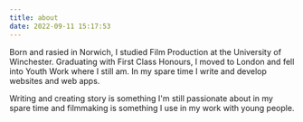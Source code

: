 ```yaml
---
title: about
date: 2022-09-11 15:17:53
---
```


Born and rasied in Norwich, I studied Film Production at the University of Winchester.
Graduating with First Class Honours, I moved to London and fell into Youth Work where I still am.
In my spare time I write and develop websites and web apps.

Writing and creating story is something I'm still passionate about in my spare time and filmmaking is something I use in my work with young people.